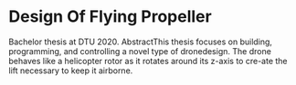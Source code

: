 # Design Of Flying Propeller
Bachelor thesis at DTU 2020. AbstractThis thesis focuses on building, programming, and controlling a novel type of dronedesign. The drone behaves like a helicopter rotor as it rotates around its z-axis to cre-ate the lift necessary to keep it airborne.
